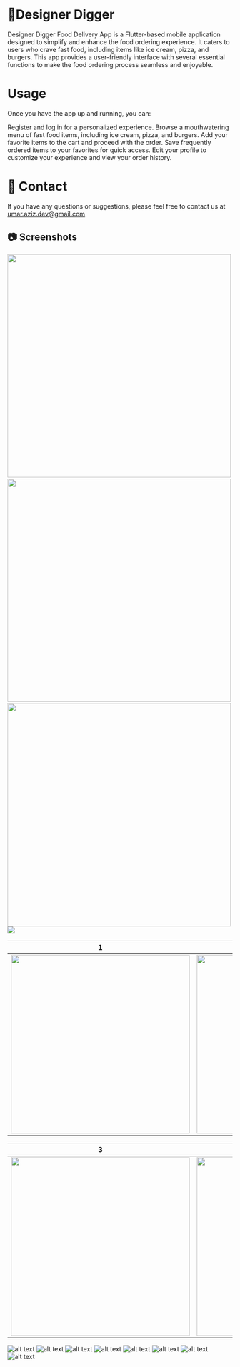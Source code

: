 # 🍔Designer Digger 

Designer Digger Food Delivery App is a Flutter-based mobile application designed to simplify and enhance the food ordering experience. It caters to users who crave fast food, including items like ice cream, pizza, and burgers. This app provides a user-friendly interface with several essential functions to make the food ordering process seamless and enjoyable.

# Usage

Once you have the app up and running, you can:

Register and log in for a personalized experience.
Browse a mouthwatering menu of fast food items, including ice cream, pizza, and burgers.
Add your favorite items to the cart and proceed with the order.
Save frequently ordered items to your favorites for quick access.
Edit your profile to customize your experience and view your order history.

# 📧 Contact

If you have any questions or suggestions, please feel free to contact us at umar.aziz.dev@gmail.com

## 📷 Screenshots
<img src="images/1.jpg" height="500em" />&nbsp;<img src="images/2.jpg" height="500em" />&nbsp;<img src="images/3.jpg" height="500em" />
<img src="images/1.jpg"/>

| 1 | 2|
|------|-------|
|<img src="images/2.jpg" width="400">|<img src="images/3.jpg" width="400">|

| 3 | 4|
|------|-------|
|<img src="images/4.jpg" width="400">|<img src="images/5.jpg" width="400">|


![alt text](https://github.com/umarazizdev/Designer-Digger/blob/main/images/1.jpg)
![alt text](https://github.com/umarazizdev/Designer-Digger/blob/main/images/2.jpg)
![alt text](https://github.com/umarazizdev/Designer-Digger/blob/main/images/3.jpg)
![alt text](https://github.com/umarazizdev/Designer-Digger/blob/main/images/4.jpg)
![alt text](https://github.com/umarazizdev/Designer-Digger/blob/main/images/5.jpg)
![alt text](https://github.com/umarazizdev/Designer-Digger/blob/main/images/6.jpg)
![alt text](https://github.com/umarazizdev/Designer-Digger/blob/main/images/7.jpg)
![alt text](https://github.com/umarazizdev/Designer-Digger/blob/main/images/8.jpg)
